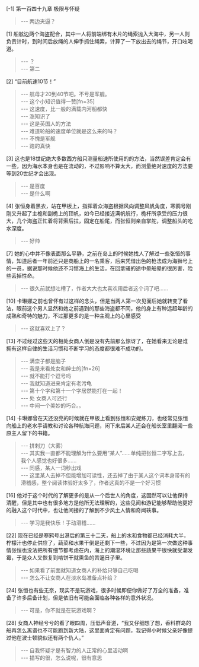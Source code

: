 
[-1] 第一百四十九章 极限与怀疑
>--- 两边夹逼？<br>

[1] 船舷边两个海盗配合，其中一人将前端绑有木片的绳索抛入大海中，另一人则负责计时，到时间后放绳的人伸手抓住绳索，计算了一下放出去的绳节，开口吆喝道。
>--- ？<br>
>--- 第二<br>

[2] “目前航速10节！”
>--- 航母才20到40节吧。不亏是军舰。<br>
>--- 这个小知识值得一赞[fn=35]<br>
>--- 这速度，比一般的满载内河船都快<br>
>--- 涨知识了<br>
>--- 这是英国人的方法<br>
>--- 难道轮船的速度单位就是这么来的吗？<br>
>--- 不愧是军舰<br>
>--- 跑的真快<br>

[3] 这也是18世纪绝大多数西方船只测量船速所使用的的方法，当然误差肯定会有一些，因为海水本身也是在流动的，不过影响不算太大，而测量绝对速度的方法要等到20世纪才会出现。
>--- 是百度<br>
>--- 是什么啊<br>

[4] 张恒身着黑衣，站在甲板上，指挥着众海盗根据风向调整风帆角度，寒鸦号刚刚又升起了主桅和副桅上的顶帆，如今已经接近满帆航行，桅杆所承受的压力很大，几个海盗正忙着将背索后拉，固定在船尾，而张恒则亲自掌舵，调整船头的吃水深度。
>--- 好帅<br>

[7] 她的心中并不像表面那么平静，之前在岛上的时候她找人了解过一些张恒的事情，知道后者一年前还只是商船上的一名乘客，后来凭借出色的枪法成为海狮号上的一员，据说那时候他还不习惯海上的生活，在回拿骚的途中晕船晕的很厉害，险些丢掉性命。
>--- 很久前就想吐槽了，作者大大也太喜欢用后者这个词了吧……<br>

[10] 卡琳娜之前也曾怀有过这样的念头，但是当两人第一次见面后她就转变了看法，眼前这个男人显然和她之前遇到的那些海盗都不同，他的身上有种远超年龄的成熟和奇特的魅力，不过那更多的是一种主观上的心里感受
>--- 这就喜欢上了？<br>

[13] 不过经过这些天的相处女商人倒是没有先前那么惊讶了，在她看来无论是谁拥有这样自律的生活习惯和不断学习的态度都很难不成功的。
>--- 满柰子都是脑子<br>
>--- 我是来看处女和绅士的[fn=26]<br>
>--- 就不能打个逗号吗<br>
>--- 我就知道进来肯定有老污龟<br>
>--- 第十个字和第十一个字居然能打在一起！<br>
>--- 处 女商人可还行<br>
>--- 中间一个美妙的巧合。。<br>

[14] 卡琳娜曾在天还没亮的时候就在甲板上看到张恒和安妮练刀，也经常见张恒向船上的老水手请教和讨论各种航海问题，闲下来后某人还会在船长室里翻阅一些原主人留下的书籍。
>--- 拼刺刀（大雾）<br>
>--- 其实我一直都不能理解为什么要用“某人”……单纯把张恒二字写上去，我个人感觉也好很多……<br>
>--- 同感，某人一词秒出戏<br>
>--- 这里某人去掉不但能增加可读性，还去掉了由于某人这个词本身带有的滑稽感，整个阅读体验好太多了，作者这真的不是一个好习惯<br>

[16] 他对于这个时代的了解更多的是从一个后世人的角度，这固然可以让他保持清醒，但是其中也有很多地方是他所无法理解的，这些见闻和游记能够帮助他更好的融入这个时代中，也让他间接的了解到不少风土人情和奇闻轶事。
>--- 学习是我快乐！手动滑稽……<br>

[22] 现在已经是寒鸦号出港后的第三十二天，船上的水和食物都已经消耗大半，柠檬汁也停止供应了，蔬菜和水果干倒是还剩下一些，不过因为是第一次做这种事情张恒也没法把所有细节都考虑在内，海上的潮湿环境让那些蔬果干很快就受潮发霉，于是众人又恢复到啃饼干就熏鱼的苦逼日子里。
>--- 如果看了前面就知道女商人的补给只够自己吃喝<br>
>--- 怎么不让女商人在淡水岛准备点补给？<br>

[24] 张恒也有些无奈，现实不是玩游戏，很多时候即便你做好了万全的准备，准备了许多后备计划，但是依旧有可能会面临各种各样的意外状况。
>--- 可是，你不就是在玩游戏啊？<br>

[28] 女商人神经兮兮的看了眼四周，压低声音道，“我又仔细想了想，香料群岛的船再怎么离谱也不可能跑到新大陆，这里面肯定有问题，我记得小时候父亲好像提过他在波士顿貌似还有两个仇人。”
>--- 自我怀疑才是有智力的人正常的心里活动啊<br>
>--- 描写的很，怎么说呢，很有意思<br>
